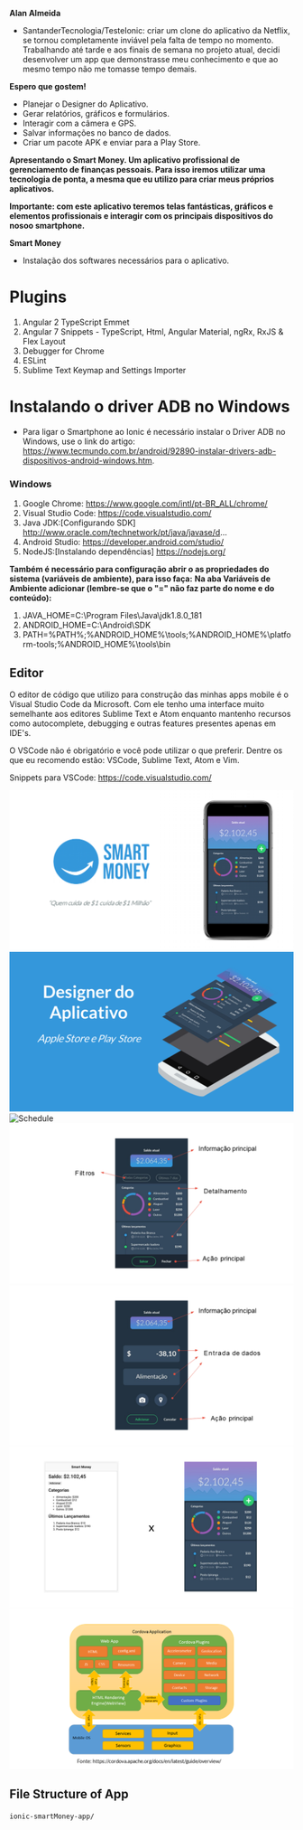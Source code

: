 **Alan Almeida**

- SantanderTecnologia/TesteIonic: criar um clone do aplicativo da Netflix, se tornou completamente inviável pela falta de tempo no momento. Trabalhando até tarde e aos finais de semana no projeto atual, decidi desenvolver um app que demonstrasse meu conhecimento e que ao mesmo tempo não me tomasse tempo demais.

**Espero que gostem!**

* Planejar o Designer do Aplicativo.
* Gerar relatórios, gráficos e formulários.
* Interagir com a câmera e GPS.
* Salvar informações no banco de dados.
* Criar um pacote APK e enviar para a Play Store.

**Apresentando o Smart Money. Um aplicativo profissional de gerenciamento de finanças pessoais. Para isso iremos utilizar uma tecnologia de ponta, a mesma que eu utilizo para criar meus próprios aplicativos.**

**Importante: com este aplicativo teremos telas fantásticas, gráficos e elementos profissionais e interagir com os principais dispositivos do nosoo smartphone.**

**Smart Money**

- Instalação dos softwares necessários para o aplicativo.

# Plugins 

1. Angular 2 TypeScript Emmet
2. Angular 7 Snippets - TypeScript, Html, Angular Material, ngRx, RxJS & Flex Layout
3. Debugger for Chrome
4. ESLint
5. Sublime Text Keymap and Settings Importer

# Instalando o driver ADB no Windows

- Para ligar o Smartphone ao Ionic é necessário instalar o Driver ADB no Windows, use o link do artigo: https://www.tecmundo.com.br/android/92890-instalar-drivers-adb-dispositivos-android-windows.htm.

### Windows 

1. Google Chrome: https://www.google.com/intl/pt-BR_ALL/chrome/
2. Visual Studio Code: https://code.visualstudio.com/
3. Java JDK:[Configurando SDK] http://www.oracle.com/technetwork/pt/java/javase/d...
4. Android Studio: https://developer.android.com/studio/
5. NodeJS:[Instalando dependências] https://nodejs.org/

**Também é necessário para configuração abrir o as propriedades do sistema (variáveis de ambiente), para isso faça:**
**Na aba Variáveis de Ambiente adicionar (lembre-se que o "=" não faz parte do nome e do conteúdo):**

1. JAVA_HOME=C:\Program Files\Java\jdk1.8.0_181
2. ANDROID_HOME=C:\Android\SDK
3. PATH=%PATH%;%ANDROID_HOME%\tools;%ANDROID_HOME%\platform-tools;%ANDROID_HOME%\tools\bin

## Editor

O editor de código que utilizo para construção das minhas apps mobile é o Visual Studio Code da Microsoft. Com ele tenho uma interface muito semelhante aos editores Sublime Text e Atom enquanto mantenho recursos como autocomplete, debugging e outras features presentes apenas em IDE's.

O VSCode não é obrigatório e você pode utilizar o que preferir. Dentre os que eu recomendo estão: VSCode, Sublime Text, Atom e Vim.

Snippets para VSCode: https://code.visualstudio.com/

<img src="src/assets/imgs/DigaOiParaseuApp.png" alt="Schedule" />
<img src="src/assets/imgs/DesignerdoApp.png" alt="Schedule" />
<img src="src/assets/imgs/VisãoGeral.png" alt="Schedule" />
<img src="src/assets/imgs/Detalhamento.png" alt="Schedule" />
<img src="src/assets/imgs/AçãoPrincipal.png" alt="Schedule" />
<img src="src/assets/imgs/EsqueletoxPronto.png" alt="Schedule" />
<img src="src/assets/imgs/Aplicativoshibridos.png" alt="Schedule" />

## File Structure of App

```
ionic-smartMoney-app/

```
